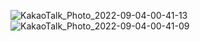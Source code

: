 ![KakaoTalk_Photo_2022-09-04-00-41-13](https://user-images.githubusercontent.com/111114507/188278090-7658bf59-a579-403f-b25e-5acd257144f9.jpeg)
![KakaoTalk_Photo_2022-09-04-00-41-09](https://user-images.githubusercontent.com/111114507/188278104-01d7ad6b-d125-476a-afc2-f4c1d0d4a299.jpeg)
